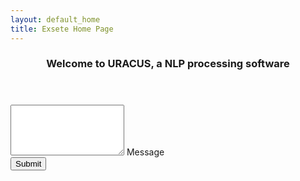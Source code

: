 ```yaml
---
layout: default_home
title: Exsete Home Page
---
```

<div class="row top-pad back-col home-div-pos backgrnd-img main-page" id="home-page">
    <header>
        <h3>Welcome to URACUS, a NLP processing software</h3>
    </header>
    <div class="col-sm-6" id="form-div">
        <form role="form" method="POST" id="form_reach_us">
            <div class="form-group">
                <textarea rows="5" class="form-control" id="comment" name="comment" title="Enter the content" required></textarea>
                <span class="highlight"></span>
                <span class="hBar"></span>
                <label>Message</label>
            </div>
            <div class="form-group btn-div">
                <button id="btn-submit" type="submit" class="btn" onclick="return false;">
                    <span id="Button-txt" title="Click to Submit">Submit</span>
                </button>
            </div>
        </form>
    </div>
</div>